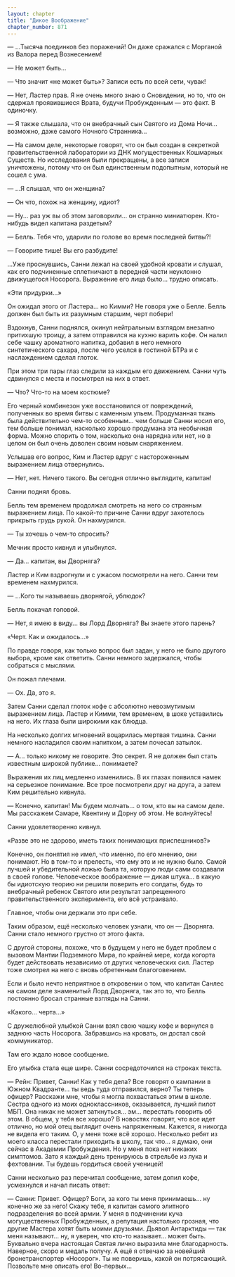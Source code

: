 ```yaml
---
layout: chapter
title: "Дикое Воображение"
chapter_number: 871
---
```


— ...Тысяча поединков без поражений! Он даже сражался с Морганой из Валора перед Вознесением!

— Не может быть...

— Что значит «не может быть»? Записи есть по всей сети, чувак!

— Нет, Ластер прав. Я не очень много знаю о Сновидении, но то, что он сдержал проявившиеся Врата, будучи Пробужденным — это факт. В одиночку.

— Я также слышала, что он внебрачный сын Святого из Дома Ночи... возможно, даже самого Ночного Странника...

— На самом деле, некоторые говорят, что он был создан в секретной правительственной лаборатории из ДНК могущественных Кошмарных Существ. Но исследования были прекращены, а все записи уничтожены, потому что он был единственным подопытным, который не сошел с ума.

— ...Я слышал, что он женщина?

— Он что, похож на женщину, идиот?

— Ну... раз уж вы об этом заговорили... он странно миниатюрен. Кто-нибудь видел капитана раздетым?

— Белль. Тебя что, ударили по голове во время последней битвы?!

— Говорите тише! Вы его разбудите!

...Уже проснувшись, Санни лежал на своей удобной кровати и слушал, как его подчиненные сплетничают в передней части неуклонно движущегося Носорога. Выражение его лица было... трудно описать.

«Эти придурки...»

Он ожидал этого от Ластера... но Кимми? Не говоря уже о Белле. Белль должен был быть их разумным старшим, черт побери!

Вздохнув, Санни поднялся, окинул нейтральным взглядом внезапно притихшую троицу, а затем отправился на кухню варить кофе. Он налил себе чашку ароматного напитка, добавил в него немного синтетического сахара, после чего уселся в гостиной БТРа и с наслаждением сделал глоток.

При этом три пары глаз следили за каждым его движением. Санни чуть сдвинулся с места и посмотрел на них в ответ.

— Что? Что-то на моем костюме?

Его черный комбинезон уже восстановился от повреждений, полученных во время битвы с каменным ульем. Продуманная ткань была действительно чем-то особенным... чем больше Санни носил его, тем больше понимал, насколько хорошо продумана эта необычная форма. Можно спорить о том, насколько она нарядна или нет, но в целом он был очень доволен своим новым снаряжением.

Услышав его вопрос, Ким и Ластер вдруг с настороженным выражением лица отвернулись.

— Нет, нет. Ничего такого. Вы сегодня отлично выглядите, капитан!

Санни поднял бровь.

Белль тем временем продолжал смотреть на него со странным выражением лица. По какой-то причине Санни вдруг захотелось прикрыть грудь рукой. Он нахмурился.

— Ты хочешь о чем-то спросить?

Мечник просто кивнул и улыбнулся.

— Да... капитан, вы Дворняга?

Ластер и Ким вздрогнули и с ужасом посмотрели на него. Санни тем временем нахмурился.

— ...Кого ты называешь дворнягой, ублюдок?

Белль покачал головой.

— Нет, я имею в виду... вы Лорд Дворняга? Вы знаете этого парень?

«Черт. Как и ожидалось...»

По правде говоря, как только вопрос был задан, у него не было другого выбора, кроме как ответить. Санни немного задержался, чтобы собраться с мыслями.

Он пожал плечами.

— Ох. Да, это я.

Затем Санни сделал глоток кофе с абсолютно невозмутимым выражением лица. Ластер и Кимми, тем временем, в шоке уставились на него. Их глаза были широкими как блюдца.

На несколько долгих мгновений воцарилась мертвая тишина. Санни немного насладился своим напитком, а затем почесал затылок.

— А... только никому не говорите. Это секрет. Я не должен был стать известным широкой публике... понимаете?

Выражения их лиц медленно изменились. В их глазах появился намек на серьезное понимание. Все трое посмотрели друг на друга, а затем Ким решительно кивнула.

— Конечно, капитан! Мы будем молчать... о том, кто вы на самом деле. Мы расскажем Самаре, Квентину и Дорну об этом. Не волнуйтесь!

Санни удовлетворенно кивнул.

«Разве это не здорово, иметь таких понимающих приспешников?»

Конечно, он понятия не имел, что именно, по его мнению, они понимают. Но в том-то и прелесть, что ему это и не нужно было. Самой лучшей и убедительной ложью была та, которую люди сами создавали в своей голове. Человеческое воображение — дикая штука... в какую бы идиотскую теорию ни решили поверить его солдаты, будь то внебрачный ребенок Святого или результат запрещенного правительственного эксперимента, его всё устраивало.

Главное, чтобы они держали это при себе.

Таким образом, ещё несколько человек узнали, что он — Дворняга. Санни стало немного грустно от этого факта.

С другой стороны, похоже, что в будущем у него не будет проблем с вызовом Мантии Подземного Мира, по крайней мере, когда когорта будет действовать независимо от других человеческих сил. Ластер тоже смотрел на него с вновь обретенным благоговением.

Если и было нечто неприятное в откровении о том, что капитан Санлес на самом деле знаменитый Лорд Дворняга, так это то, что Белль постоянно бросал странные взгляды на Санни.

«Какого... черта...»

С дружелюбной улыбкой Санни взял свою чашку кофе и вернулся в заднюю часть Носорога. Забравшись на кровать, он достал свой коммуникатор.

Там его ждало новое сообщение.

Его улыбка стала еще шире. Санни сосредоточился на строках текста.

— Рейн: Привет, Санни! Как у тебя дела? Все говорят о кампании в Южном Квадранте... ты ведь туда отправился, верно? Ты теперь офицер? Расскажи мне, чтобы я могла похвастаться этим в школе. Сестра одного из моих одноклассников, оказывается, лучший пилот МБП. Она никак не может заткнуться... эм... перестать говорить об этом. В общем, у тебя все хорошо? В новостях говорят, что все идет отлично, но мой отец выглядит очень напряженным. Кажется, я никогда не видела его таким. О, у меня тоже всё хорошо. Несколько ребят из моего класса перестали приходить в школу, так что... я думаю, они сейчас в Академии Пробуждения. Но у меня пока нет никаких симптомов. Зато я каждый день тренируюсь в стрельбе из лука и фехтовании. Ты будешь гордиться своей ученицей!

Санни несколько раз перечитал сообщение, затем допил кофе, усмехнулся и начал писать ответ:

— Санни: Привет. Офицер? Боги, за кого ты меня принимаешь... ну конечно же за него! Скажу тебе, я капитан самого элитного подразделения во всей армии. У меня в подчинении куча могущественных Пробужденных, а репутация настолько грозная, что другие Мастера хотят быть моими друзьями. Дьявол Антарктиды — так меня называют... ну, я уверен, что кто-то называет... может быть. Буквально вчера настоящая Святая лично выразила мне благодарность. Наверное, скоро и медаль получу. А ещё я отвечаю за новейший бронетранспортер «Носорог». Ты не поверишь, какой он потрясающий. Позвольте мне описать его! Во-первых...